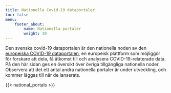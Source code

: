 ```yaml
---
title: Nationella Covid-19 dataportaler
toc: false
menu:
    footer_about:
        name: Nationella portaler
        weight: 30
---
```


Den svenska covid-19 dataportalen är den nationella noden av den [europeiska COVID-19 dataportalen](https://www.covid19dataportal.org/), en europeisk plattform som möjliggör för forskare att dela, få åtkomst till och analysera COVID-19-relaterade data. På den här sidan ges en översikt över övriga tillgängliga nationella noder. Observera att det ett antal andra nationella portaler är under utveckling, och kommer läggas till när de lanserats.

{{< national_portals >}}
